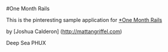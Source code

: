 #One Month Rails

This is the pinteresting sample application for [*One Month Rails](http://onemonthrails.com)

by [Joshua Calderon] (http://mattangriffel.com)


Deep Sea PHUX